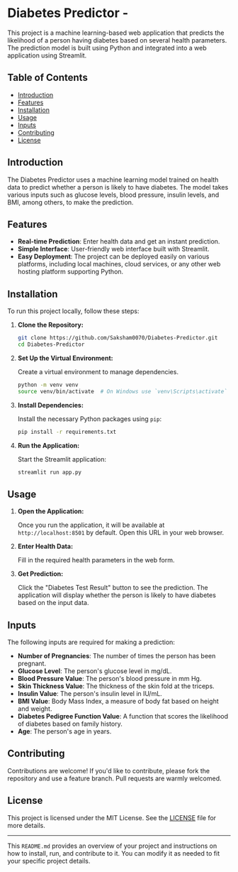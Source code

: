 # Diabetes Predictor -

This project is a machine learning-based web application that predicts the likelihood of a person having diabetes based on several health parameters. The prediction model is built using Python and integrated into a web application using Streamlit.

## Table of Contents

- [Introduction](#introduction)
- [Features](#features)
- [Installation](#installation)
- [Usage](#usage)
- [Inputs](#inputs)
- [Contributing](#contributing)
- [License](#license)

## Introduction

The Diabetes Predictor uses a machine learning model trained on health data to predict whether a person is likely to have diabetes. The model takes various inputs such as glucose levels, blood pressure, insulin levels, and BMI, among others, to make the prediction.

## Features

- **Real-time Prediction**: Enter health data and get an instant prediction.
- **Simple Interface**: User-friendly web interface built with Streamlit.
- **Easy Deployment**: The project can be deployed easily on various platforms, including local machines, cloud services, or any other web hosting platform supporting Python.

## Installation

To run this project locally, follow these steps:

1. **Clone the Repository:**

   ```bash
   git clone https://github.com/Saksham0070/Diabetes-Predictor.git
   cd Diabetes-Predictor
   ```

2. **Set Up the Virtual Environment:**

   Create a virtual environment to manage dependencies.

   ```bash
   python -m venv venv
   source venv/bin/activate  # On Windows use `venv\Scripts\activate`
   ```

3. **Install Dependencies:**

   Install the necessary Python packages using `pip`:

   ```bash
   pip install -r requirements.txt
   ```

4. **Run the Application:**

   Start the Streamlit application:

   ```bash
   streamlit run app.py
   ```

## Usage

1. **Open the Application:**

   Once you run the application, it will be available at `http://localhost:8501` by default. Open this URL in your web browser.

2. **Enter Health Data:**

   Fill in the required health parameters in the web form.

3. **Get Prediction:**

   Click the "Diabetes Test Result" button to see the prediction. The application will display whether the person is likely to have diabetes based on the input data.

## Inputs

The following inputs are required for making a prediction:

- **Number of Pregnancies**: The number of times the person has been pregnant.
- **Glucose Level**: The person's glucose level in mg/dL.
- **Blood Pressure Value**: The person's blood pressure in mm Hg.
- **Skin Thickness Value**: The thickness of the skin fold at the triceps.
- **Insulin Value**: The person's insulin level in IU/mL.
- **BMI Value**: Body Mass Index, a measure of body fat based on height and weight.
- **Diabetes Pedigree Function Value**: A function that scores the likelihood of diabetes based on family history.
- **Age**: The person's age in years.

## Contributing

Contributions are welcome! If you'd like to contribute, please fork the repository and use a feature branch. Pull requests are warmly welcomed.

## License

This project is licensed under the MIT License. See the [LICENSE](LICENSE) file for more details.

---

This `README.md` provides an overview of your project and instructions on how to install, run, and contribute to it. You can modify it as needed to fit your specific project details.
